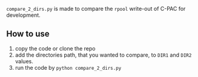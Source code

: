 `compare_2_dirs.py` is made to compare the `rpool` write-out of C-PAC for development.

## How to use 
1. copy the code or clone the repo
2. add the directories path, that you wanted to compare, to `DIR1` and `DIR2` values.
3. run the code by `python compare_2_dirs.py`
